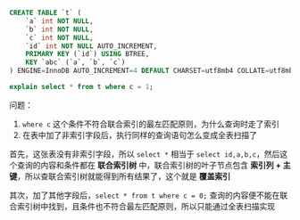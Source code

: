 ```sql
CREATE TABLE `t` (
	`a` int NOT NULL,
	`b` int NOT NULL,
	`c` int NOT NULL,
	`id` int NOT NULL AUTO_INCREMENT,
	PRIMARY KEY (`id`) USING BTREE,
	KEY `abc` (`a`, `b`, `c`)
) ENGINE=InnoDB AUTO_INCREMENT=4 DEFAULT CHARSET=utf8mb4 COLLATE=utf8mb4_0900_ai_ci;

explain select * from t where c = 1;
```

问题：

1. `where c` 这个条件不符合联合索引的最左匹配原则，为什么查询时走了索引
2. 在表中加了非索引字段后，执行同样的查询语句怎么变成全表扫描了

首先，这张表没有非索引字段，所以 `select *` 相当于 `select id,a,b,c`，然后这个查询的内容和条件都在 **联合索引树** 中，联合索引树的叶子节点包含 **索引列 + 主键**，所以查联合索引树就能得到所有结果了，这个就是 **覆盖索引**

其次，加了其他字段后，`select * from t where c = 0;` 查询的内容便不能在联合索引树中找到，且条件也不符合最左匹配原则，所以只能通过全表扫描实现

